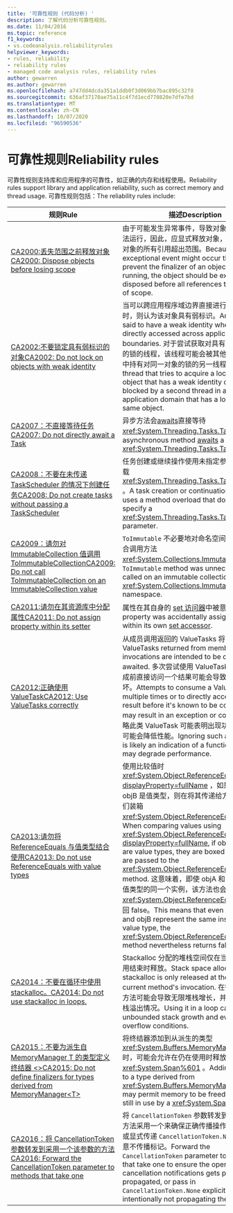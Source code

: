 ```yaml
---
title: '可靠性规则 (代码分析) '
description: 了解代码分析可靠性规则。
ms.date: 11/04/2016
ms.topic: reference
f1_keywords:
- vs.codeanalysis.reliabilityrules
helpviewer_keywords:
- rules, reliability
- reliability rules
- managed code analysis rules, reliability rules
author: gewarren
ms.author: gewarren
ms.openlocfilehash: a747dd4dcda351a1ddb0f3d069bb7bac895c32f8
ms.sourcegitcommit: 636af37170ae75a11c4f7d1ecd770820e7dfe7bd
ms.translationtype: MT
ms.contentlocale: zh-CN
ms.lasthandoff: 10/07/2020
ms.locfileid: "96590536"
---
```

# <a name="reliability-rules"></a><span data-ttu-id="d5bed-103">可靠性规则</span><span class="sxs-lookup"><span data-stu-id="d5bed-103">Reliability rules</span></span>

<span data-ttu-id="d5bed-104">可靠性规则支持库和应用程序的可靠性，如正确的内存和线程使用。</span><span class="sxs-lookup"><span data-stu-id="d5bed-104">Reliability rules support library and application reliability, such as correct memory and thread usage.</span></span> <span data-ttu-id="d5bed-105">可靠性规则包括：</span><span class="sxs-lookup"><span data-stu-id="d5bed-105">The reliability rules include:</span></span>

|<span data-ttu-id="d5bed-106">规则</span><span class="sxs-lookup"><span data-stu-id="d5bed-106">Rule</span></span>|<span data-ttu-id="d5bed-107">描述</span><span class="sxs-lookup"><span data-stu-id="d5bed-107">Description</span></span>|
|----------|-----------------|
|[<span data-ttu-id="d5bed-108">CA2000:丢失范围之前释放对象</span><span class="sxs-lookup"><span data-stu-id="d5bed-108">CA2000: Dispose objects before losing scope</span></span>](ca2000.md)|<span data-ttu-id="d5bed-109">由于可能发生异常事件，导致对象的终结器无法运行，因此，应显式释放对象，以避免对该对象的所有引用超出范围。</span><span class="sxs-lookup"><span data-stu-id="d5bed-109">Because an exceptional event might occur that will prevent the finalizer of an object from running, the object should be explicitly disposed before all references to it are out of scope.</span></span>|
|[<span data-ttu-id="d5bed-110">CA2002:不要锁定具有弱标识的对象</span><span class="sxs-lookup"><span data-stu-id="d5bed-110">CA2002: Do not lock on objects with weak identity</span></span>](ca2002.md)|<span data-ttu-id="d5bed-111">当可以跨应用程序域边界直接进行访问对象时，则认为该对象具有弱标识。</span><span class="sxs-lookup"><span data-stu-id="d5bed-111">An object is said to have a weak identity when it can be directly accessed across application domain boundaries.</span></span> <span data-ttu-id="d5bed-112">对于尝试获取对具有弱标识的对象的锁的线程，该线程可能会被其他应用程序域中持有对同一对象的锁的另一线程所阻止。</span><span class="sxs-lookup"><span data-stu-id="d5bed-112">A thread that tries to acquire a lock on an object that has a weak identity can be blocked by a second thread in a different application domain that has a lock on the same object.</span></span>|
|[<span data-ttu-id="d5bed-113">CA2007：不直接等待任务</span><span class="sxs-lookup"><span data-stu-id="d5bed-113">CA2007: Do not directly await a Task</span></span>](ca2007.md)|<span data-ttu-id="d5bed-114">异步方法会[awaits](../../../csharp/language-reference/operators/await.md)直接等待 <xref:System.Threading.Tasks.Task> 。</span><span class="sxs-lookup"><span data-stu-id="d5bed-114">An asynchronous method [awaits](../../../csharp/language-reference/operators/await.md) a <xref:System.Threading.Tasks.Task> directly.</span></span>|
|[<span data-ttu-id="d5bed-115">CA2008：不要在未传递 TaskScheduler 的情况下创建任务</span><span class="sxs-lookup"><span data-stu-id="d5bed-115">CA2008: Do not create tasks without passing a TaskScheduler</span></span>](ca2008.md)|<span data-ttu-id="d5bed-116">任务创建或继续操作使用未指定参数的方法重载 <xref:System.Threading.Tasks.TaskScheduler> 。</span><span class="sxs-lookup"><span data-stu-id="d5bed-116">A task creation or continuation operation uses a method overload that does not specify a <xref:System.Threading.Tasks.TaskScheduler> parameter.</span></span>|
|[<span data-ttu-id="d5bed-117">CA2009：请勿对 ImmutableCollection 值调用 ToImmutableCollection</span><span class="sxs-lookup"><span data-stu-id="d5bed-117">CA2009: Do not call ToImmutableCollection on an ImmutableCollection value</span></span>](ca2009.md)|<span data-ttu-id="d5bed-118">`ToImmutable` 不必要地对命名空间中的不可变集合调用方法 <xref:System.Collections.Immutable> 。</span><span class="sxs-lookup"><span data-stu-id="d5bed-118">`ToImmutable` method was unnecessarily called on an immutable collection from <xref:System.Collections.Immutable> namespace.</span></span>|
|[<span data-ttu-id="d5bed-119">CA2011:请勿在其资源库中分配属性</span><span class="sxs-lookup"><span data-stu-id="d5bed-119">CA2011: Do not assign property within its setter</span></span>](ca2011.md) | <span data-ttu-id="d5bed-120">属性在其自身的 [set 访问器](../../../csharp/programming-guide/classes-and-structs/using-properties.md#the-set-accessor)中被意外赋值。</span><span class="sxs-lookup"><span data-stu-id="d5bed-120">A property was accidentally assigned a value within its own [set accessor](../../../csharp/programming-guide/classes-and-structs/using-properties.md#the-set-accessor).</span></span> |
|[<span data-ttu-id="d5bed-121">CA2012:正确使用 ValueTask</span><span class="sxs-lookup"><span data-stu-id="d5bed-121">CA2012: Use ValueTasks correctly</span></span>](ca2012.md) | <span data-ttu-id="d5bed-122">从成员调用返回的 ValueTasks 将直接等待。</span><span class="sxs-lookup"><span data-stu-id="d5bed-122">ValueTasks returned from member invocations are intended to be directly awaited.</span></span>  <span data-ttu-id="d5bed-123">多次尝试使用 ValueTask 或在已知完成前直接访问一个结果可能会导致异常或损坏。</span><span class="sxs-lookup"><span data-stu-id="d5bed-123">Attempts to consume a ValueTask multiple times or to directly access one's result before it's known to be completed may result in an exception or corruption.</span></span>  <span data-ttu-id="d5bed-124">忽略此类 ValueTask 可能表明出现功能 bug，并可能会降低性能。</span><span class="sxs-lookup"><span data-stu-id="d5bed-124">Ignoring such a ValueTask is likely an indication of a functional bug and may degrade performance.</span></span> |
|[<span data-ttu-id="d5bed-125">CA2013:请勿将 ReferenceEquals 与值类型结合使用</span><span class="sxs-lookup"><span data-stu-id="d5bed-125">CA2013: Do not use ReferenceEquals with value types</span></span>](ca2013.md) | <span data-ttu-id="d5bed-126">使用比较值时 <xref:System.Object.ReferenceEquals%2A?displayProperty=fullName> ，如果 objA 和 objB 是值类型，则在将其传递给方法之前将它们装箱 <xref:System.Object.ReferenceEquals%2A> 。</span><span class="sxs-lookup"><span data-stu-id="d5bed-126">When comparing values using <xref:System.Object.ReferenceEquals%2A?displayProperty=fullName>, if objA and objB are value types, they are boxed before they are passed to the <xref:System.Object.ReferenceEquals%2A> method.</span></span> <span data-ttu-id="d5bed-127">这意味着，即使 objA 和 objB 都表示值类型的同一个实例，该方法也会 <xref:System.Object.ReferenceEquals%2A> 返回 false。</span><span class="sxs-lookup"><span data-stu-id="d5bed-127">This means that even if both objA and objB represent the same instance of a value type, the <xref:System.Object.ReferenceEquals%2A> method nevertheless returns false.</span></span> |
|[<span data-ttu-id="d5bed-128">CA2014：不要在循环中使用 stackalloc。</span><span class="sxs-lookup"><span data-stu-id="d5bed-128">CA2014: Do not use stackalloc in loops.</span></span>](ca2014.md) | <span data-ttu-id="d5bed-129">Stackalloc 分配的堆栈空间仅在当前方法的调用结束时释放。</span><span class="sxs-lookup"><span data-stu-id="d5bed-129">Stack space allocated by a stackalloc is only released at the end of the current method's invocation.</span></span>  <span data-ttu-id="d5bed-130">在循环中使用此方法可能会导致无限堆栈增长，并最终产生堆栈溢出情况。</span><span class="sxs-lookup"><span data-stu-id="d5bed-130">Using it in a loop can result in unbounded stack growth and eventual stack overflow conditions.</span></span> |
|[<span data-ttu-id="d5bed-131">CA2015：不要为派生自 MemoryManager T 的类型定义终结器 &lt;&gt;</span><span class="sxs-lookup"><span data-stu-id="d5bed-131">CA2015: Do not define finalizers for types derived from MemoryManager&lt;T&gt;</span></span>](ca2015.md) | <span data-ttu-id="d5bed-132">将终结器添加到从派生的类型 <xref:System.Buffers.MemoryManager%601> 时，可能会允许在仍在使用时释放内存 <xref:System.Span%601> 。</span><span class="sxs-lookup"><span data-stu-id="d5bed-132">Adding a finalizer to a type derived from <xref:System.Buffers.MemoryManager%601> may permit memory to be freed while it is still in use by a <xref:System.Span%601>.</span></span> |
|[<span data-ttu-id="d5bed-133">CA2016：将 CancellationToken 参数转发到采用一个该参数的方法</span><span class="sxs-lookup"><span data-stu-id="d5bed-133">CA2016: Forward the CancellationToken parameter to methods that take one</span></span>](ca2016.md) | <span data-ttu-id="d5bed-134">将 `CancellationToken` 参数转发到方法，这些方法采用一个来确保正确传播操作取消通知，或显式传递 `CancellationToken.None` 以指示有意不传播标记。</span><span class="sxs-lookup"><span data-stu-id="d5bed-134">Forward the `CancellationToken` parameter to methods that take one to ensure the operation cancellation notifications gets properly propagated, or pass in `CancellationToken.None` explicitly to indicate intentionally not propagating the token.</span></span> |
